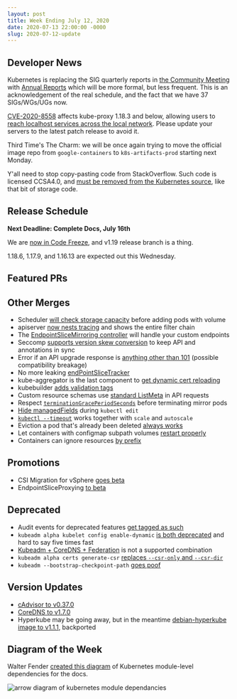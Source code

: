 ```yaml
---
layout: post
title: Week Ending July 12, 2020
date: 2020-07-13 22:00:00 -0000
slug: 2020-07-12-update
---
```


## Developer News

Kubernetes is replacing the SIG quarterly reports in [the Community Meeting](https://docs.google.com/document/d/1VQDIAB0OqiSjIHI8AWMvSdceWhnz56jNpZrLs6o7NJY/edit#) with [Annual Reports](https://github.com/kubernetes/community/blob/master/committee-steering/governance/annual-reports.md) which will be more formal, but less frequent.  This is an acknowledgement of the real schedule, and the fact that we have 37 SIGs/WGs/UGs now.

[CVE-2020-8558](https://access.redhat.com/security/cve/cve-2020-8558) affects kube-proxy 1.18.3 and below, allowing users to [reach localhost services across the local network](https://groups.google.com/g/kubernetes-dev/c/PeIDRVc7ILE).  Please update your servers to the latest patch release to avoid it.

Third Time's The Charm: we will be once again trying to move the official image repo from `google-containers` to `k8s-artifacts-prod` starting next Monday.

Y'all need to stop copy-pasting code from StackOverflow.  Such code is licensed CCSA4.0, and [must be removed from the Kubernetes source](https://github.com/kubernetes/kubernetes/pull/92824), like that bit of storage code.

## Release Schedule

**Next Deadline: Complete Docs, July 16th**

We are [now in Code Freeze](https://groups.google.com/g/kubernetes-dev/c/-HoZA0mYbw8), and v1.19 release branch is a thing.

1.18.6, 1.17.9, and 1.16.13 are expected out this Wednesday.

## Featured PRs


## Other Merges

* Scheduler [will check storage capacity](https://github.com/kubernetes/kubernetes/pull/92387) before adding pods with volume
* apiserver [now nests tracing](https://github.com/kubernetes/kubernetes/pull/88936) and shows the entire filter chain
* The [EndpointSliceMirroring controller](https://github.com/kubernetes/kubernetes/pull/91637) will handle your custom endpoints
* Seccomp [supports version skew conversion](https://github.com/kubernetes/kubernetes/pull/91408) to keep API and annotations in sync
* Error if an API upgrade response is [anything other than 101](https://github.com/kubernetes/kubernetes/pull/92941) (possible compatibility breakage)
* No more leaking [endPointSliceTracker](https://github.com/kubernetes/kubernetes/pull/92838)
* kube-aggregator is the last component to [get dynamic cert reloading](https://github.com/kubernetes/kubernetes/pull/92791)
* kubebuilder [adds validation tags](https://github.com/kubernetes/kubernetes/pull/92660)
* Custom resource schemas use [standard ListMeta](https://github.com/kubernetes/kubernetes/pull/92546) in API requests
* Respect [`terminationGracePeriodSeconds`](https://github.com/kubernetes/kubernetes/pull/92442) before terminating mirror pods
* [Hide managedFields](https://github.com/kubernetes/kubernetes/pull/91946) during `kubectl edit`
* [`kubectl --timeout`](https://github.com/kubernetes/kubernetes/pull/91858) works together with `scale` and `autoscale`
* Eviction a pod that's already been deleted [always works](https://github.com/kubernetes/kubernetes/pull/91342)
* Let containers with configmap subpath volumes [restart properly](https://github.com/kubernetes/kubernetes/pull/89629)
* Containers can ignore resources [by prefix](https://github.com/kubernetes/kubernetes/pull/88842)

## Promotions

* CSI Migration for vSphere [goes beta](https://github.com/kubernetes/kubernetes/pull/92816)
* EndpointSliceProxying [to beta](https://github.com/kubernetes/kubernetes/pull/92736)

## Deprecated

* Audit events for deprecated features [get tagged as such](https://github.com/kubernetes/kubernetes/pull/92842)
* `kubeadm alpha kubelet config enable-dynamic` [is both deprecated](https://github.com/kubernetes/kubernetes/pull/92881)
 and hard to say five times fast
* [Kubeadm + CoreDNS + Federation](https://github.com/kubernetes/kubernetes/pull/92716) is not a supported combination
* `kubeadm alpha certs generate-csr` [replaces `--csr-only` and `--csr-dir`](https://github.com/kubernetes/kubernetes/pull/92183)
* `kubeadm --bootstrap-checkpoint-path` [goes poof](https://github.com/kubernetes/kubernetes/pull/91577)

## Version Updates

* [cAdvisor to v0.37.0](https://github.com/kubernetes/kubernetes/pull/92919)
* [CoreDNS to v1.7.0](https://github.com/kubernetes/kubernetes/pull/92718)
* Hyperkube may be going away, but in the meantime [debian-hyperkube image to v1.1.1](https://github.com/kubernetes/kubernetes/pull/92626), backported

## Diagram of the Week

Walter Fender [created this diagram](https://github.com/kubernetes/kubernetes/pull/92445) of Kubernetes module-level dependencies for the docs.

![arrow diagram of kubernetes module dependancies](/2020/images/module-diagram.png)
